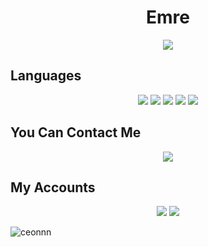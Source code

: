 <h1 align="center">Emre</h1>

<div align="center">
    <a href="https://discord.com/users/538846533123309584" title="Discord Account"><img src="https://lanyard-profile-readme.vercel.app/api/538846533123309584"></a>
</div>

## Languages
<div align="center">
<img src="https://img.shields.io/badge/javascript%20-%23323330.svg?&style=for-the-badge&logo=javascript&logoColor=%23F7DF1E"/> 
<img src="https://img.shields.io/badge/csharp%20-%23323330.svg?&style=for-the-badge&logo=csharp&logoColor=%23F7DF1E"/>
<img src="https://img.shields.io/badge/Visual%20Basic%20-%23323330.svg?&style=for-the-badge&logo=visualstudio&logoColor=%23F7DF1E"/>
<img src="https://img.shields.io/badge/HTML%20-%23323330.svg?&style=for-the-badge&logo=html5&logoColor=%23F7DF1E"/>
<img src="https://img.shields.io/badge/CSS%20-%23323330.svg?&style=for-the-badge&logo=css3&logoColor=%23F7DF1E"/>
</div>

## You Can Contact Me

<div align="center">
<img src="https://img.shields.io/badge/emre@blurplesozluk.com%20-%23323330.svg?&style=for-the-badge&logo=gmail&logoColor=%23F7DF1E"/> 

</div>

## My Accounts
<p align="center">
   <a href="https://discord.com/users/538846533123309584" target"blank_">
   <img src="https://img.shields.io/badge/discord%20-111111.svg?&style=for-the-badge&logo=discord&logoColor=white"></a>
   <a href="https://github.com/EnesEmreMercan" target"blank_"><img src="https://img.shields.io/badge/GitHub%20-111111.svg?&style=for-the-badge&logo=github&logoColor=white"></a>
     <p align="left"> <img src="https://komarev.com/ghpvc/?username=enesemremercan&label=Profile%20views&color=0e75b6&style=flat" alt="ceonnn" /> </p> 
<!--<a href="https://discord.gg/dWgGmkK8z9" target"blank_"><img src="https://img.shields.io/discord/schwesta?style=for-the-badge&color=7289da&label=Schwesta&logo=discord%22%3E</a>-->
